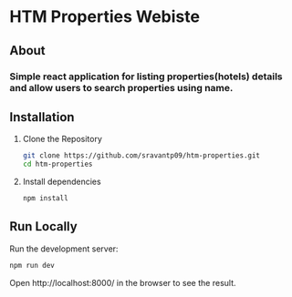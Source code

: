 # HTM Properties Webiste

## About

### Simple react application for listing properties(hotels) details and allow users to search properties using name.

## Installation

1. Clone the Repository

   ```bash
   git clone https://github.com/sravantp09/htm-properties.git
   cd htm-properties
   ```

2. Install dependencies

   ```bash
   npm install
   ```

## Run Locally

Run the development server:

```bash
npm run dev
```

Open http://localhost:8000/ in the browser to see the result.
